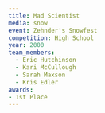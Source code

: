 ```yaml
---
title: Mad Scientist
media: snow
event: Zehnder's Snowfest
competition: High School
year: 2000
team_members:
  - Eric Hutchinson
  - Kari McCullough
  - Sarah Maxson
  - Kris Edler
awards: 
- 1st Place
---
```

